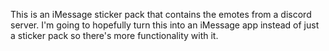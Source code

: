 This is an iMessage sticker pack that contains the emotes from a discord server. I'm going to hopefully turn this into an iMessage app instead of just a sticker pack so there's more functionality with it.
